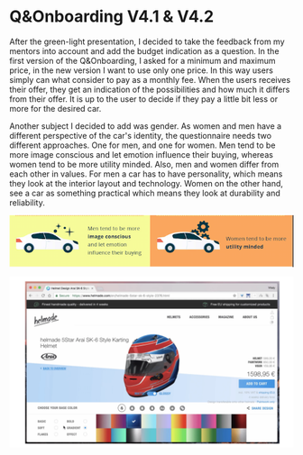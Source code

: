 # Q&Onboarding V4.1 & V4.2

After the green-light presentation, I decided to take the feedback from my mentors into account and add the budget indication as a question. In the first version of the Q&Onboarding, I asked for a minimum and maximum price, in the new version I want to use only one price. In this way users simply can what consider to pay as a monthly fee. When the users receives their offer, they get an indication of the possibilities and how much it differs from their offer. It is up to the user to decide if they pay a little bit less or more for the desired car. 

Another subject I decided to add was gender. As women and men have a different perspective of the car's identity, the questionnaire needs two different approaches. One for men, and one for women. Men tend to be more image conscious and let emotion influence their buying, whereas women tend to be more utility minded. Also, men and women differ from each other in values. For men a car has to have personality, which means they look at the interior layout and technology. Women on the other hand, see a car as something practical which means they look at durability and reliability. 

![](../.gitbook/assets/image%20%289%29.png)

![](../.gitbook/assets/image%20%2828%29.png)

